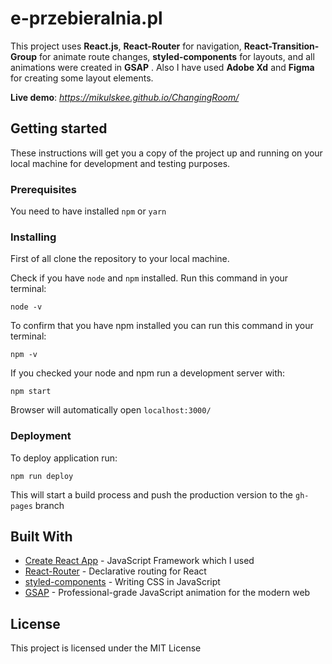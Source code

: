 # e-przebieralnia.pl

This project uses **React.js**, **React-Router** for navigation, **React-Transition-Group** for animate route changes, **styled-components** for layouts, and all animations were created in **GSAP** . Also I have used **Adobe Xd** and **Figma** for creating some layout elements.

**Live demo**: _https://mikulskee.github.io/ChangingRoom/_

## Getting started

These instructions will get you a copy of the project up and running on your local machine for development and testing purposes.

### Prerequisites

You need to have installed `npm` or `yarn`

### Installing

First of all clone the repository to your local machine.

Check if you have `node` and `npm` installed. Run this command in your terminal:

```
node -v
```

To confirm that you have npm installed you can run this command in your terminal:

```
npm -v
```

If you checked your node and npm run a development server with:

```
npm start
```

Browser will automatically open `localhost:3000/`

### Deployment

To deploy application run:

```
npm run deploy
```

This will start a build process and push the production version to the `gh-pages` branch

## Built With

- [Create React App](https://github.com/facebook/create-react-app) - JavaScript Framework which I used
- [React-Router](https://github.com/ReactTraining/react-router) - Declarative routing for React
- [styled-components](https://www.styled-components.com/) - Writing CSS in JavaScript
- [GSAP](https://greensock.com/gsap/) - Professional-grade JavaScript animation for the modern web

## License

This project is licensed under the MIT License
